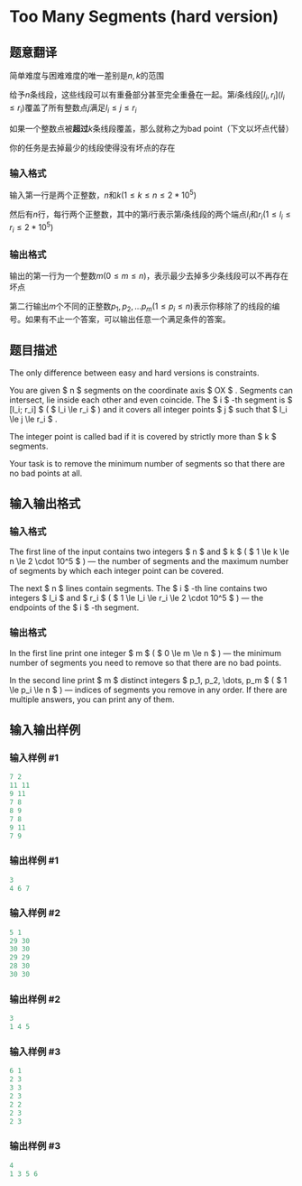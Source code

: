 # Too Many Segments (hard version)

## 题意翻译

简单难度与困难难度的唯一差别是$n,k$的范围

给予$n$条线段，这些线段可以有重叠部分甚至完全重叠在一起。第$i$条线段$[l_i,r_i](l_i≤r_i)$覆盖了所有整数点$j$满足$l_i≤j≤r_i$

如果一个整数点被**超过**$k$条线段覆盖，那么就称之为bad point（下文以坏点代替）

你的任务是去掉最少的线段使得没有坏点的存在

### 输入格式

输入第一行是两个正整数，$n$和$k$$(1≤k≤n≤2*10^5)$

然后有$n$行，每行两个正整数，其中的第$i$行表示第$i$条线段的两个端点$l_i$和$r_i$$(1≤l_i≤r_i≤2*10^5)$

### 输出格式

输出的第一行为一个整数$m(0≤m≤n)$，表示最少去掉多少条线段可以不再存在坏点

第二行输出$m$个不同的正整数$p_1,p_2,…p_m(1≤p_i≤n)$表示你移除了的线段的编号。如果有不止一个答案，可以输出任意一个满足条件的答案。

## 题目描述

The only difference between easy and hard versions is constraints.

You are given $ n $ segments on the coordinate axis $ OX $ . Segments can intersect, lie inside each other and even coincide. The $ i $ -th segment is $ [l_i; r_i] $ ( $ l_i \le r_i $ ) and it covers all integer points $ j $ such that $ l_i \le j \le r_i $ .

The integer point is called bad if it is covered by strictly more than $ k $ segments.

Your task is to remove the minimum number of segments so that there are no bad points at all.

## 输入输出格式

### 输入格式

The first line of the input contains two integers $ n $ and $ k $ ( $ 1 \le k \le n \le 2 \cdot 10^5 $ ) — the number of segments and the maximum number of segments by which each integer point can be covered.

The next $ n $ lines contain segments. The $ i $ -th line contains two integers $ l_i $ and $ r_i $ ( $ 1 \le l_i \le r_i \le 2 \cdot 10^5 $ ) — the endpoints of the $ i $ -th segment.

### 输出格式

In the first line print one integer $ m $ ( $ 0 \le m \le n $ ) — the minimum number of segments you need to remove so that there are no bad points.

In the second line print $ m $ distinct integers $ p_1, p_2, \dots, p_m $ ( $ 1 \le p_i \le n $ ) — indices of segments you remove in any order. If there are multiple answers, you can print any of them.

## 输入输出样例

### 输入样例 #1

```cpp
7 2
11 11
9 11
7 8
8 9
7 8
9 11
7 9

```
### 输出样例 #1

```cpp
3
4 6 7 

```
### 输入样例 #2

```cpp
5 1
29 30
30 30
29 29
28 30
30 30

```
### 输出样例 #2

```cpp
3
1 4 5 

```
### 输入样例 #3

```cpp
6 1
2 3
3 3
2 3
2 2
2 3
2 3

```
### 输出样例 #3

```cpp
4
1 3 5 6 

```
